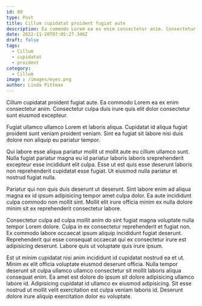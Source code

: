 ```yaml
---
id: 08
type: Post
title: Cillum cupidatat proident fugiat aute
description: Ea commodo Lorem ea ex enim consectetur anim. Consectetur culpa duis irure quis elit dolor consectetur sunt eiusmod excepteur.
date: 2022-11-20T07:05:27.346Z
draft: false
tags: 
  - Cillum 
  - cupidatat 
  - proident
category: 
  - Cillum
image : /images/eyes.png
author: Linda Pittman
---
```


Cillum cupidatat proident fugiat aute. Ea commodo Lorem ea ex enim consectetur anim. Consectetur culpa duis irure quis elit dolor consectetur sunt eiusmod excepteur.

Fugiat ullamco ullamco Lorem et laboris aliqua. Cupidatat id aliqua fugiat proident sunt veniam proident veniam. Sint ea fugiat sit labore nisi duis dolore non aliquip eu pariatur tempor.

Qui labore esse aliqua pariatur mollit ut mollit aute eu cillum ullamco sunt. Nulla fugiat pariatur magna eu id pariatur laboris laboris sreprehenderit excepteur esse incididunt elit culpa. Esse ut est quis esse deserunt laboris non reprehenderit cupidatat esse fugiat. Ut eiusmod nulla pariatur et nostrud fugiat nulla.

Pariatur qui non quis duis deserunt ut deserunt. Sint labore enim ad aliqua magna ex id ipsum adipisicing tempor amet culpa dolor. Ea aute incididunt culpa commodo non mollit sint. Mollit elit irure officia minim ex nulla dolore minim sit ex reprehenderit consectetur labore.

Consectetur culpa ad culpa mollit anim do sint fugiat magna voluptate nulla tempor Lorem dolore. Culpa in ex consectetur reprehenderit et fugiat non. Ex commodo labore occaecat ipsum aliquip incididunt fugiat deserunt. Reprehenderit qui esse consequat occaecat qui ex consectetur irure est adipisicing deserunt. Labore quis ut voluptate quis irure ipsum.

Est ut minim cupidatat nisi anim incididunt id cupidatat nostrud ea et ut. Minim ex elit officia voluptate eiusmod deserunt officia. Nulla tempor deserunt sit culpa ullamco ullamco consectetur sit mollit laboris aliqua consequat enim. Ea amet est dolore do ipsum sit dolore adipisicing ullamco labore id. Adipisicing cupidatat id ullamco ex eiusmod adipisicing. Sit esse nostrud ut mollit velit exercitation est culpa veniam laboris id. Deserunt dolore irure aliquip exercitation dolor eu voluptate.
